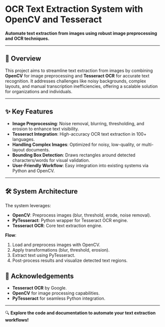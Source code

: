 # OCR Text Extraction System with OpenCV and Tesseract  
**Automate text extraction from images using robust image preprocessing and OCR techniques.**  

---

## 📌 Overview  
This project aims to streamline text extraction from images by combining **OpenCV** for image preprocessing and **Tesseract OCR** for accurate text recognition. It addresses challenges like noisy backgrounds, complex layouts, and manual transcription inefficiencies, offering a scalable solution for organizations and individuals.  

---

## ✨ Key Features  
- **Image Preprocessing**: Noise removal, blurring, thresholding, and erosion to enhance text visibility.  
- **Tesseract Integration**: High-accuracy OCR text extraction in 100+ languages.  
- **Handling Complex Images**: Optimized for noisy, low-quality, or multi-layout documents.  
- **Bounding Box Detection**: Draws rectangles around detected characters/words for visual validation.  
- **User-Friendly Workflow**: Easy integration into existing systems via Python and OpenCV.  

---

## 🛠️ System Architecture  
The system leverages:  
- **OpenCV**: Preprocess images (blur, threshold, erode, noise removal).  
- **PyTesseract**: Python wrapper for Tesseract OCR engine.  
- **Tesseract OCR**: Core text extraction engine.  

**Flow**:  
1. Load and preprocess images with OpenCV.  
2. Apply transformations (blur, threshold, erosion).  
3. Extract text using PyTesseract.  
4. Post-process results and visualize detected text regions.  

## 🙏 Acknowledgements  
- **Tesseract OCR** by Google.  
- **OpenCV** for image processing capabilities.  
- **PyTesseract** for seamless Python integration.  

--- 

🔍 **Explore the code and documentation to automate your text extraction workflows!**
